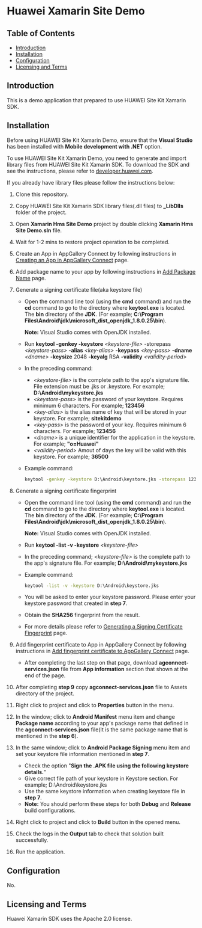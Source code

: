# Huawei Xamarin Site Demo

## Table of Contents
* [Introduction](#introduction)
* [Installation](#installation)
* [Configuration](#configuration)
* [Licensing and Terms](#licensing-and-terms)

## Introduction
This is a demo application that prepared to use HUAWEI Site Kit Xamarin SDK.

## Installation
Before using HUAWEI Site Kit Xamarin Demo, ensure that the **Visual Studio** has been installed with **Mobile development with .NET** option.

To use HUAWEI Site Kit Xamarin Demo, you need to generate and import library files from HUAWEI Site Kit Xamarin SDK. To download the SDK and see the instructions, please refer to [developer.huawei.com](https://developer.huawei.com/consumer/en/).

If you already have library files please follow the instructions below:

1. Clone this repository.

2. Copy HUAWEI Site Kit Xamarin SDK library files(.dll files) to **_LibDlls** folder of the project.

3. Open **Xamarin Hms Site Demo** project by double clicking **Xamarin Hms Site Demo.sln** file.

4. Wait for 1-2 mins to restore project operation to be completed.

5. Create an App in AppGallery Connect by following instructions in [Creating an App in AppGallery Connect](https://developer.huawei.com/consumer/en/codelab/HMSPreparation/index.html#0) page.

6. Add package name to your app by following instructions in [Add Package Name](https://developer.huawei.com/consumer/en/codelab/HMSPreparation/index.html#1) page.

7. Generate a signing certificate file(aka keystore file)
    * Open the command line tool (using the **cmd** command) and run the **cd** command to go to the directory where **keytool.exe** is located. The **bin** directory of the **JDK**. (For example; **C:\Program Files\Android\jdk\microsoft_dist_openjdk_1.8.0.25\bin**).

        **Note:** Visual Studio comes with OpenJDK installed.

    * Run **keytool -genkey -keystore** *\<keystore-file\>* -storepass *\<keystore-pass\>* **-alias** *\<key-alias\>* **-keypass** *\<key-pass\>* **-dname** *\<dname\>* **-keysize** 2048 **-keyalg** RSA **-validity** *\<validity-period\>*
    * In the preceding command:
        * *\<keystore-file\>* is the complete path to the app's signature file. File extension must be .jks or .keystore. For example; **D:\Android\mykeystore.jks**
        * *\<keystore-pass\>* is the password of your keystore. Requires minimum 6 characters. For example; **123456**
        * *\<key-alias\>* is the alias name of key that will be stored in your keystore. For example; **sitekitdemo**
        * *\<key-pass\>* is the password of your key. Requires minimum 6 characters. For example; **123456**
        * *\<dname\>* is a unique identifier for the application in the keystore. For example; **"o=Huawei"**
        * *\<validity-period\>* Amout of days the key will be valid with this keystore. For example; **36500**
    * Example command:
        ```cmd
        keytool -genkey -keystore D:\Android\keystore.jks -storepass 123456 -alias sitekitdemo -keypass 123456 -dname "o=Huawei" -keysize 2048 -keyalg RSA -validity 36500
        ```

8. Generate a signing certificate fingerprint
    * Open the command line tool (using the **cmd** command) and run the **cd** command to go to the directory where **keytool.exe** is located. The **bin** directory of the **JDK**. (For example; **C:\Program Files\Android\jdk\microsoft_dist_openjdk_1.8.0.25\bin**).

        **Note:** Visual Studio comes with OpenJDK installed.

    * Run **keytool -list -v -keystore** *\<keystore-file\>*
    * In the preceding command; *\<keystore-file\>* is the complete path to the app's signature file. For example; **D:\Android\mykeystore.jks**
    * Example command:
        ```cmd
        keytool -list -v -keystore D:\Android\keystore.jks
        ```
    * You will be asked to enter your keystore password. Please enter your keystore password that created in **step 7**.
    * Obtain the **SHA256** fingerprint from the result.
    * For more details please refer to [Generating a Signing Certificate Fingerprint](https://developer.huawei.com/consumer/en/codelab/HMSPreparation/index.html#4) page.

9. Add fingerprint certificate to App in AppGallery Connect by following instructions in [Add fingerprint certificate to AppGallery Connect](https://developer.huawei.com/consumer/en/codelab/HMSPreparation/index.html#5) page.
    * After completing the last step on that page, download **agconnect-services.json** file from **App information** section that shown at the end of the page.

10. After completing **step 9** copy **agconnect-services.json** file to Assets directory of the project.

11. Right click to project and click to **Properties** button in the menu.

12. In the window; click to **Android Manifest** menu item and change **Package name** according to your app's package name that defined in the **agconnect-services.json** file(It is the same package name that is mentioned in the **step 6**).

13. In the same window; click to **Android Package Signing** menu item and set your keystore file information mentioned in **step 7**.
    * Check the option "**Sign the .APK file using the following keystore details.**"
    * Give correct file path of your keystore in Keystore section. For example; D:\Android\keystore.jks
    * Use the same keystore information when creating keystore file in **step 7**.
    * **Note:** You should perform these steps for both **Debug** and **Release** build configurations.

14. Right click to project and click to **Build** button in the opened menu.

15. Check the logs in the **Output** tab to check that solution built successfully.

16. Run the application.

## Configuration
No.

##  Licensing and Terms
Huawei Xamarin SDK uses the Apache 2.0 license.
